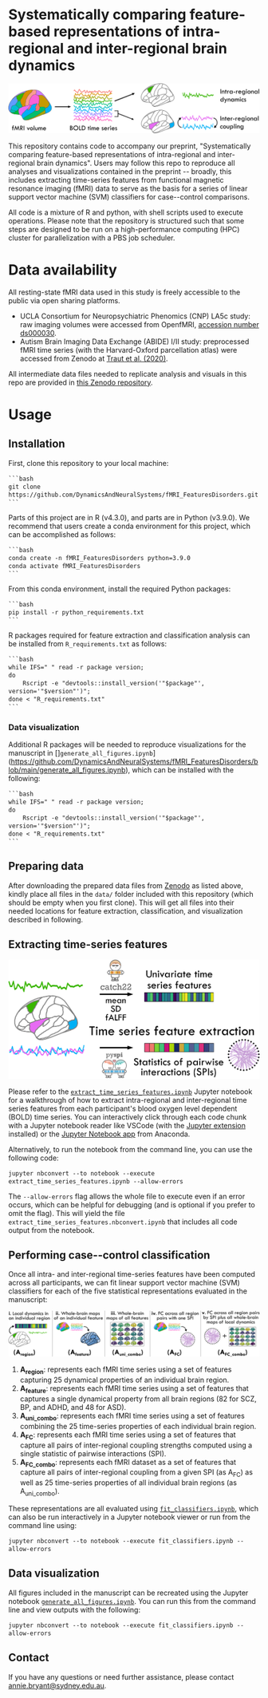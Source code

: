 # Systematically comparing feature-based representations of intra-regional and inter-regional brain dynamics

![Five statistical representations depicted schematically](./plots/final_figures/intra_vs_inter_regional_properties.png)

This repository contains code to accompany our preprint, "Systematically comparing feature-based representations of intra-regional and inter-regional brain dynamics".
Users may follow this repo to reproduce all analyses and visualizations contained in the preprint -- broadly, this includes extracting time-series features from functional magnetic resonance imaging (fMRI) data to serve as the basis for a series of linear support vector machine (SVM) classifiers for case--control comparisons.

All code is a mixture of R and python, with shell scripts used to execute operations.
Please note that the repository is structured such that some steps are designed to be run on a high-performance computing (HPC) cluster for parallelization with a PBS job scheduler.


# Data availability

All resting-state fMRI data used in this study is freely accessible to the public via open sharing platforms.

* UCLA Consortium for Neuropsychiatric Phenomics (CNP) LA5c study: raw imaging volumes were accessed from OpenfMRI, [accession number ds000030](https://openfmri.org/dataset/ds000030/).
* Autism Brain Imaging Data Exchange (ABIDE) I/II study: preprocessed fMRI time series (with the Harvard-Oxford parcellation atlas) were accessed from Zenodo at [Traut et al. (2020)](https://doi.org/10.5281/zenodo.3625740).

All intermediate data files needed to replicate analysis and visuals in this repo are provided in [this Zenodo repository](https://doi.org/10.5281/zenodo.10431855).

# Usage

## Installation

First, clone this repository to your local machine:

    ```bash
    git clone https://github.com/DynamicsAndNeuralSystems/fMRI_FeaturesDisorders.git
    ```

Parts of this project are in R (v4.3.0), and parts are in Python (v3.9.0).
We recommend that users create a conda environment for this project, which can be accomplished as follows:

    ```bash
    conda create -n fMRI_FeaturesDisorders python=3.9.0
    conda activate fMRI_FeaturesDisorders
    ```

From this conda environment, install the required Python packages:

    ```bash
    pip install -r python_requirements.txt
    ```

R packages required for feature extraction and classification analysis can be installed from `R_requirements.txt` as follows:

    ```bash
    while IFS=" " read -r package version; 
    do 
        Rscript -e "devtools::install_version('"$package"', version='"$version"')"; 
    done < "R_requirements.txt"
    ```

### Data visualization

Additional R packages will be needed to reproduce visualizations for the manuscript in []`generate_all_figures.ipynb`](https://github.com/DynamicsAndNeuralSystems/fMRI_FeaturesDisorders/blob/main/generate_all_figures.ipynb), which can be installed with the following:

    ```bash
    while IFS=" " read -r package version; 
    do 
        Rscript -e "devtools::install_version('"$package"', version='"$version"')"; 
    done < "R_requirements.txt"
    ```

## Preparing data

After downloading the prepared data files from [Zenodo](https://doi.org/10.5281/zenodo.10431855) as listed above, kindly place all files in the `data/` folder included with this repository (which should be empty when you first clone).
This will get all files into their needed locations for feature extraction, classification, and visualization described in following.

## Extracting time-series features

![Schematic depiction of extracting time-series features from resting-state fMRI data](./plots/final_figures/time_series_feature_extraction.png)

Please refer to the [`extract_time_series_features.ipynb`](https://github.com/DynamicsAndNeuralSystems/fMRI_FeaturesDisorders/blob/main/extract_time_series_features.ipynb) Jupyter notebook for a walkthrough of how to extract intra-regional and inter-regional time series features from each participant's blood oxygen level dependent (BOLD) time series.
You can interactively click through each code chunk with a Jupyter notebook reader like VSCode (with the [Jupyter extension](https://marketplace.visualstudio.com/items?itemName=ms-toolsai.jupyter) installed) or the [Jupyter Notebook app](https://anaconda.org/anaconda/jupyter) from Anaconda.

Alternatively, to run the notebook from the command line, you can use the following code:

```
jupyter nbconvert --to notebook --execute extract_time_series_features.ipynb --allow-errors
```

The `--allow-errors` flag allows the whole file to execute even if an error occurs, which can be helpful for debugging (and is optional if you prefer to omit the flag). 
This will yield the file `extract_time_series_features.nbconvert.ipynb` that includes all code output from the notebook.

## Performing case--control classification

Once all intra- and inter-regional time-series features have been computed across all participants, we can fit linear support vector machine (SVM) classifiers for each of the five statistical representations evaluated in the manuscript:

![Five statistical representations depicted schematically](./plots/final_figures/five_representations.png)

1. **A<sub>region</sub>**: represents each fMRI time series using a set of features capturing 25 dynamical properties of an individual brain region.
2. **A<sub>feature</sub>**: represents each fMRI time series using a set of features that captures a single dynamical property from all brain regions (82 for SCZ, BP, and ADHD, and 48 for ASD).
3. **A<sub>uni_combo</sub>**: represents each fMRI time series using a set of features combining the 25 time-series properties of each individual brain region.
4. **A<sub>FC</sub>**: represents each fMRI time series using a set of features that capture all pairs of inter-regional coupling strengths computed using a single statistic of pairwise interactions (SPI).
5. **A<sub>FC_combo</sub>**: represents each fMRI dataset as a set of features that capture all pairs of inter-regional coupling from a given SPI (as A<sub>FC</sub>) as well as 25 time-series properties of all individual brain regions (as A<sub>uni_combo</sub>). 

These representations are all evaluated using [`fit_classifiers.ipynb`](https://github.com/DynamicsAndNeuralSystems/fMRI_FeaturesDisorders/blob/main/fit_classifiers.ipynb), which can also be run interactively in a Jupyter notebook viewer or run from the command line using:

```
jupyter nbconvert --to notebook --execute fit_classifiers.ipynb --allow-errors
```

## Data visualization

All figures included in the manuscript can be recreated using the Jupyter notebook [`generate_all_figures.ipynb`](path/to/file).
You can run this from the command line and view outputs with the following:

```
jupyter nbconvert --to notebook --execute fit_classifiers.ipynb --allow-errors
```

## Contact

If you have any questions or need further assistance, please contact [annie.bryant@sydney.edu.au](mailto:annie.bryant@sydney.edu.aum).
